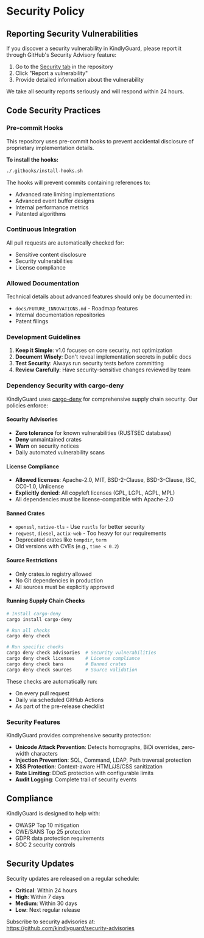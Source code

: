 # Security Policy

## Reporting Security Vulnerabilities

If you discover a security vulnerability in KindlyGuard, please report it through GitHub's Security Advisory feature:

1. Go to the [Security tab](https://github.com/samduchaine/kindly-guard/security) in the repository
2. Click "Report a vulnerability"
3. Provide detailed information about the vulnerability

We take all security reports seriously and will respond within 24 hours.

## Code Security Practices

### Pre-commit Hooks

This repository uses pre-commit hooks to prevent accidental disclosure of proprietary implementation details. 

**To install the hooks:**
```bash
./.githooks/install-hooks.sh
```

The hooks will prevent commits containing references to:
- Advanced rate limiting implementations
- Advanced event buffer designs
- Internal performance metrics
- Patented algorithms

### Continuous Integration

All pull requests are automatically checked for:
- Sensitive content disclosure
- Security vulnerabilities
- License compliance

### Allowed Documentation

Technical details about advanced features should only be documented in:
- `docs/FUTURE_INNOVATIONS.md` - Roadmap features
- Internal documentation repositories
- Patent filings

### Development Guidelines

1. **Keep it Simple**: v1.0 focuses on core security, not optimization
2. **Document Wisely**: Don't reveal implementation secrets in public docs
3. **Test Security**: Always run security tests before committing
4. **Review Carefully**: Have security-sensitive changes reviewed by team

### Dependency Security with cargo-deny

KindlyGuard uses [cargo-deny](https://github.com/EmbarkStudios/cargo-deny) for comprehensive supply chain security. Our policies enforce:

#### Security Advisories
- **Zero tolerance** for known vulnerabilities (RUSTSEC database)
- **Deny** unmaintained crates
- **Warn** on security notices
- Daily automated vulnerability scans

#### License Compliance
- **Allowed licenses**: Apache-2.0, MIT, BSD-2-Clause, BSD-3-Clause, ISC, CC0-1.0, Unlicense
- **Explicitly denied**: All copyleft licenses (GPL, LGPL, AGPL, MPL)
- All dependencies must be license-compatible with Apache-2.0

#### Banned Crates
- `openssl`, `native-tls` - Use `rustls` for better security
- `reqwest`, `diesel`, `actix-web` - Too heavy for our requirements
- Deprecated crates like `tempdir`, `term`
- Old versions with CVEs (e.g., `time < 0.2`)

#### Source Restrictions
- Only crates.io registry allowed
- No Git dependencies in production
- All sources must be explicitly approved

#### Running Supply Chain Checks
```bash
# Install cargo-deny
cargo install cargo-deny

# Run all checks
cargo deny check

# Run specific checks
cargo deny check advisories  # Security vulnerabilities
cargo deny check licenses    # License compliance
cargo deny check bans        # Banned crates
cargo deny check sources     # Source validation
```

These checks are automatically run:
- On every pull request
- Daily via scheduled GitHub Actions
- As part of the pre-release checklist

### Security Features

KindlyGuard provides comprehensive security protection:

- **Unicode Attack Prevention**: Detects homographs, BiDi overrides, zero-width characters
- **Injection Prevention**: SQL, Command, LDAP, Path traversal protection
- **XSS Protection**: Context-aware HTML/JS/CSS sanitization
- **Rate Limiting**: DDoS protection with configurable limits
- **Audit Logging**: Complete trail of security events

## Compliance

KindlyGuard is designed to help with:
- OWASP Top 10 mitigation
- CWE/SANS Top 25 protection
- GDPR data protection requirements
- SOC 2 security controls

## Security Updates

Security updates are released on a regular schedule:
- **Critical**: Within 24 hours
- **High**: Within 7 days
- **Medium**: Within 30 days
- **Low**: Next regular release

Subscribe to security advisories at: https://github.com/kindlyguard/security-advisories
